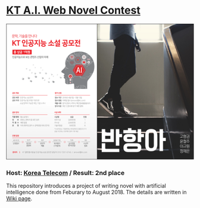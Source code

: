 ﻿
# [KT A.I. Web Novel Contest](https://blog.kt.com/1063)

![](https://github.com/hyungkwonko/novel-generator/blob/master/img/img1.png)

### Host: [Korea Telecom](https://corp.kt.com/) / Result: 2nd place

This repository introduces a project of writing novel with artificial intelligence done from Feburary to August 2018. The details are written in [Wiki page](www.google.com).

